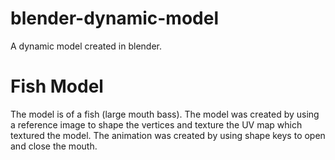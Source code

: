 # blender-dynamic-model
A dynamic model created in blender.

# Fish Model

The model is of a fish (large mouth bass). The model was created by using a reference image to shape the vertices and texture the UV map which textured the model. The animation was created by using shape keys to open and close the mouth. 
